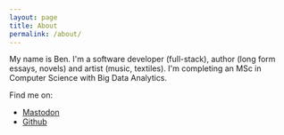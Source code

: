 ```yaml
---
layout: page
title: About
permalink: /about/
---
```


My name is Ben. I'm a software developer (full-stack), author (long form essays, novels) and artist (music, textiles). I'm completing an MSc in Computer Science with Big Data Analytics.

Find me on:

- [Mastodon](https://tech.lgbt/@Crybaby)
- [Github](https://github.com/BenjaminGordonCody)
